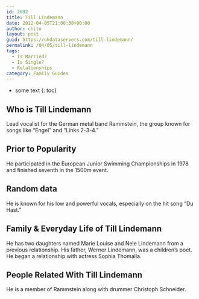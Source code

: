 ```yaml
---
id: 2692
title: Till Lindemann
date: 2012-04-05T21:00:38+00:00
author: chito
layout: post
guid: https://ukdataservers.com/till-lindemann/
permalink: /04/05/till-lindemann
tags:
  - Is Married?
  - Is Single?
  - Relationships
category: Family Guides
---
```


* some text
{: toc}
          
          
## Who is  Till Lindemann
                  
                  
                  
Lead vocalist for the German metal band Rammstein, the group known for songs like &#8220;Engel&#8221; and &#8220;Links 2-3-4.&#8221;
                  
                
                
                
## Prior to Popularity 
                  
                  
                  
He participated in the European Junior Swimming Championships in 1978 and finished seventh in the 1500m event.
                  
                
                
                
## Random data 
                  
                  
                  
He is known for his low and powerful vocals, especially on the hit song &#8220;Du Hast.&#8221;
                  
                
                
                
## Family & Everyday Life of Till Lindemann
                  
                  
                  
He has two daughters named Marie Louise and Nele Lindemann from a previous relationship. His father, Werner Lindemann, was a children&#8217;s poet. He began a relationship with actress Sophia Thomalla.
                  
                
                
                
## People Related With  Till Lindemann
                  
                  
                  
He is a member of Rammstein along with drummer Christoph Schneider.
                  
                
              
            
          
          
          
    
    
  
